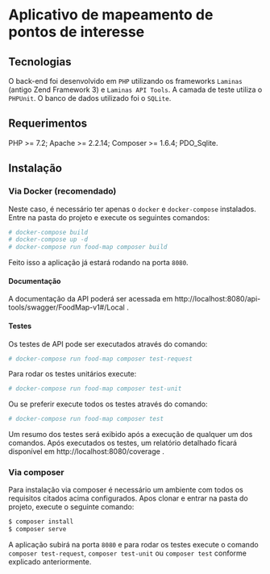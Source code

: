 Aplicativo de mapeamento de pontos de interesse
======================================

Tecnologias
------------
O back-end foi desenvolvido em `PHP` utilizando os frameworks `Laminas` (antigo Zend Framework 3) e `Laminas API Tools`.
A camada de teste utiliza o `PHPUnit`.
O banco de dados utilizado foi o `SQLite`.

Requerimentos
------------
PHP >= 7.2;
Apache >= 2.2.14;
Composer >= 1.6.4;
PDO_Sqlite.

Instalação
------------

### Via Docker (recomendado)

Neste caso, é necessário ter apenas o `docker` e `docker-compose` instalados.
Entre na pasta do projeto e execute os seguintes comandos:

```bash
# docker-compose build
# docker-compose up -d
# docker-compose run food-map composer build
```
Feito isso a aplicação já estará rodando na porta `8080`.
#### Documentação
A documentação da API poderá ser acessada em http://localhost:8080/api-tools/swagger/FoodMap-v1#/Local .

#### Testes 
Os testes de API pode ser executados através do comando:
```bash
# docker-compose run food-map composer test-request
```
Para rodar os testes unitários execute:
```bash
# docker-compose run food-map composer test-unit
```
Ou se preferir execute todos os testes através do comando:
```bash
# docker-compose run food-map composer test
```
Um resumo dos testes será exibido após a execução de qualquer um dos comandos.
Após executados os testes, um relatório detalhado ficará disponível em http://localhost:8080/coverage .

### Via composer

Para instalação via composer é necessário um ambiente com todos os requisitos citados acima configurados.
Apos clonar e entrar na pasta do projeto, execute o seguinte comando:
```bash
$ composer install
$ composer serve
```
A aplicação subirá na porta `8080` e para rodar os testes execute o comando `composer test-request`, `composer test-unit` ou `composer test` conforme explicado anteriormente.